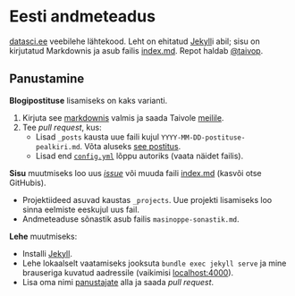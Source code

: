 # Eesti andmeteadus

[datasci.ee](http://datasci.ee) veebilehe lähtekood. Leht on ehitatud [Jekyll](https://jekyllrb.com)i abil; sisu on kirjutatud Markdownis ja asub failis [index.md](https://github.com/datasciee/datasciee.github.io/blob/master/index.md). Repot haldab [@taivop](https://github.com/taivop).

## Panustamine
**Blogipostituse** lisamiseks on kaks varianti.

1. Kirjuta see [markdownis]() valmis ja saada Taivole [meilile](mailto:taivo@pungas.ee).
2. Tee *pull request*, kus:
	* Lisad `_posts` kausta uue faili kujul `YYYY-MM-DD-postituse-pealkiri.md`. Võta aluseks [see postitus](/_posts/2017-07-05-communicating-estonian-data-science.md).
	* Lisad end [`config.yml`](/_config.yml) lõppu autoriks (vaata näidet failis).



**Sisu** muutmiseks loo uus [*issue*](https://github.com/datasciee/datasciee.github.io/issues/new) või muuda faili [index.md](https://github.com/datasciee/datasciee.github.io/blob/master/index.md) (kasvõi otse GitHubis).

* Projektiideed asuvad kaustas `_projects`. Uue projekti lisamiseks loo sinna eelmiste eeskujul uus fail.
* Andmeteaduse sõnastik asub failis `masinoppe-sonastik.md`.


**Lehe** muutmiseks:

* Installi [Jekyll](https://jekyllrb.com/docs/quickstart/).
* Lehe lokaalselt vaatamiseks jooksuta `bundle exec jekyll serve` ja mine brauseriga kuvatud aadressile (vaikimisi [localhost:4000](localhost:4000)).
* Lisa oma nimi [panustajate](https://github.com/datasciee/datasciee.github.io/blob/master/index.md#panustajad) alla ja saada *pull request*.
